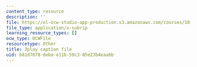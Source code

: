 ```yaml
---
content_type: resource
description: ''
file: https://ol-ocw-studio-app-production.s3.amazonaws.com/courses/18-01sc-single-variable-calculus-fall-2010/b81d7078debae11b59c385e23b4eaa6b_jBkXbAgMj6s.srt
file_type: application/x-subrip
learning_resource_types: []
ocw_type: OCWFile
resourcetype: Other
title: 3play caption file
uid: b81d7078-deba-e11b-59c3-85e23b4eaa6b
---
```

